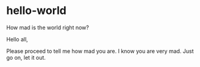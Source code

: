 # hello-world
How mad is the world right now?

Hello all,

Please proceed to tell me how mad you are. I know you are very mad. Just go on, let it out.

